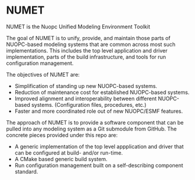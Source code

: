 # NUMET

NUMET is the Nuopc Unified Modeling Environment Toolkit

The goal of NUMET is to unify, provide, and maintain those parts of NUOPC-based modeling systems that are common across most such implementations. This includes the top level application and driver implementation, parts of the build infrastructure, and tools for run configuration management.

The objectives of NUMET are:
 - Simplification of standing up new NUOPC-based systems.
 - Reduction of maintenance cost for established NUOPC-based systems.
 - Improved alignment and interoperability between different NUOPC-based systems. (Configuration files, procedures, etc.)
 - Faster and more coordinated role out of new NUOPC/ESMF features.

The approach of NUMET is to provide a software component that can be pulled into any modeling system as a Git submodule from GitHub. The concrete pieces provided under this repo are:
 - A generic implementation of the top level appplication and driver that can be configured at build- and/or run-time.
 - A CMake based generic build system.
 - Run configuration management built on a self-describing component standard.
